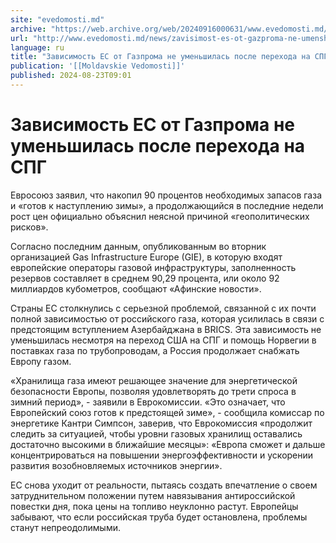 ```yaml
---
site: "evedomosti.md"
archive: "https://web.archive.org/web/20240916000631/www.evedomosti.md/news/zavisimost-es-ot-gazproma-ne-umenshilas-posle-perehoda-na-sp"
url: "http://www.evedomosti.md/news/zavisimost-es-ot-gazproma-ne-umenshilas-posle-perehoda-na-sp"
language: ru
title: "Зависимость ЕС от Газпрома не уменьшилась после перехода на СПГ"
publication: '[[Moldavskie Vedomosti]]'
published: 2024-08-23T09:01
---
```


# Зависимость ЕС от Газпрома не уменьшилась после перехода на СПГ

Евросоюз заявил, что накопил 90 процентов необходимых запасов газа и «готов к наступлению зимы», а продолжающийся в последние недели рост цен официально объяснил неясной причиной «геополитических рисков».

Согласно последним данным, опубликованным во вторник организацией Gas Infrastructure Europe (GIE), в которую входят европейские операторы газовой инфраструктуры, заполненность резервов составляет в среднем 90,29 процента, или около 92 миллиардов кубометров, сообщают «Афинские новости».

Страны ЕС столкнулись с серьезной проблемой, связанной с их почти полной зависимостью от российского газа, которая усилилась в связи с предстоящим вступлением Азербайджана в BRICS. Эта зависимость не уменьшилась несмотря на переход США на СПГ и помощь Норвегии в поставках газа по трубопроводам, а Россия продолжает снабжать Европу газом.

«Хранилища газа имеют решающее значение для энергетической безопасности Европы, позволяя удовлетворять до трети спроса в зимний период», - заявили в Еврокомиссии. «Это означает, что Европейский союз готов к предстоящей зиме», - сообщила комиссар по энергетике Кантри Симпсон, заверив, что Еврокомиссия «продолжит следить за ситуацией, чтобы уровни газовых хранилищ оставались достаточно высокими в ближайшие месяцы»: «Европа сможет и дальше концентрироваться на повышении энергоэффективности и ускорении развития возобновляемых источников энергии».

ЕС снова уходит от реальности, пытаясь создать впечатление о своем затруднительном положении путем навязывания антироссийской повестки дня, пока цены на топливо неуклонно растут. Европейцы забывают, что если российская труба будет остановлена, проблемы станут непреодолимыми.